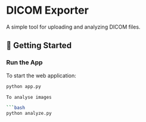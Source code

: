 # DICOM Exporter

A simple tool for uploading and analyzing DICOM files.

## 🚀 Getting Started

### Run the App

To start the web application:

```bash
python app.py

To analyse images

```bash
python analyze.py
